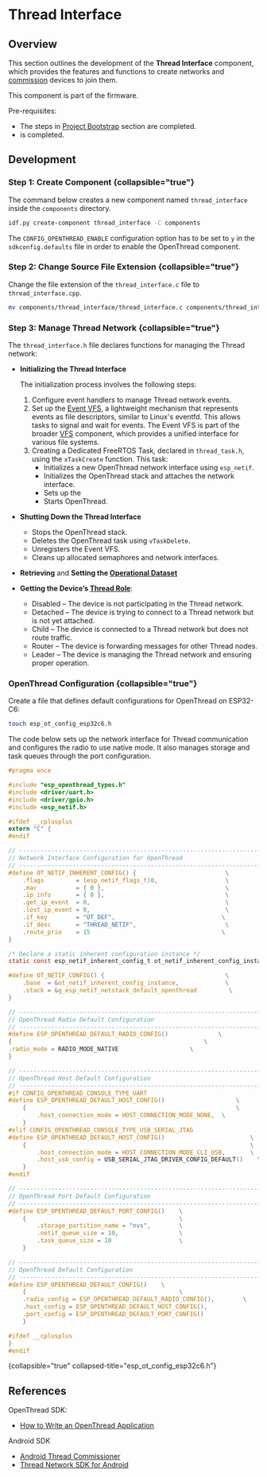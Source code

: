 <show-structure/>

# Thread Interface

## Overview

This section outlines the development of the **Thread Interface** component, which provides the features and functions
to create [](Thread.md) networks and [commission](Thread.md#commissioning) devices to join them.

This component is part of the [](Orchestrator.md) firmware.

Pre-requisites:
- The steps in [Project Bootstrap](Orchestrator.md#project-bootstrap) section are completed.
- [](Orchestrator.md#system-initialization) is completed.

## Development

### Step 1: Create Component {collapsible="true"}

The command below creates a new component named `thread_interface` inside the `components` directory.

```Bash
idf.py create-component thread_interface -C components
```

The `CONFIG_OPENTHREAD_ENABLE` configuration option has to be set to `y` in the `sdkconfig.defaults` file in order to
enable the OpenThread component.

### Step 2: Change Source File Extension {collapsible="true"}

Change the file extension of the `thread_interface.c` file to `thread_interface.cpp`.

```Bash
mv components/thread_interface/thread_interface.c components/thread_interface/thread_interface.cpp
```

### Step 3: Manage Thread Network {collapsible="true"}

The `thread_interface.h` file declares functions for managing the Thread network:

- **Initializing the Thread Interface**

  The initialization process involves the following steps:
    1. Configure event handlers to manage Thread network events.
    2. Set up
       the [Event VFS](https://docs.espressif.com/projects/esp-idf/en/stable/esp32/api-reference/storage/vfs.html#eventfd),
       a lightweight mechanism that represents events as file descriptors, similar to Linux's eventfd. This allows tasks
       to signal and wait for events. The Event VFS is part of the
       broader [VFS](https://docs.espressif.com/projects/esp-idf/en/stable/esp32/api-reference/storage/vfs.html)
       component, which provides a unified interface for various file systems.
    3. Creating a Dedicated FreeRTOS Task, declared in `thread_task.h`, using the `xTaskCreate` function. This task:
        - Initializes a new OpenThread network interface using `esp_netif`.
        - Initializes the OpenThread stack and attaches the network interface.
        - Sets up the [](Thread.md#openthread-cli)
        - Starts OpenThread.
- **Shutting Down the Thread Interface**
    - Stops the OpenThread stack.
    - Deletes the OpenThread task using `vTaskDelete`.
    - Unregisters the Event VFS.
    - Cleans up allocated semaphores and network interfaces.
- **Retrieving** and **Setting the [Operational Dataset](Thread.md#active-operational-dataset)**
- **Getting the Device’s [Thread Role](Thread.md#device-roles)**:
    - Disabled – The device is not participating in the Thread network.
    - Detached – The device is trying to connect to a Thread network but is not yet attached.
    - Child – The device is connected to a Thread network but does not route traffic.
    - Router – The device is forwarding messages for other Thread nodes.
    - Leader – The device is managing the Thread network and ensuring proper operation.


### OpenThread Configuration {collapsible="true"}

Create a file that defines default configurations for OpenThread on ESP32-C6:

```Bash
touch esp_ot_config_esp32c6.h
```

The code below sets up the network interface for Thread communication and configures the radio to use native mode. It
also manages storage and task queues through the port configuration.

```C
#pragma once

#include "esp_openthread_types.h"
#include <driver/uart.h>
#include <driver/gpio.h>
#include <esp_netif.h>

#ifdef __cplusplus
extern "C" {
#endif

// -----------------------------------------------------------------------------
// Network Interface Configuration for OpenThread
// -----------------------------------------------------------------------------
#define OT_NETIF_INHERENT_CONFIG() {                         \
    .flags         = (esp_netif_flags_t)0,                   \
    .mac           = { 0 },                                  \
    .ip_info       = { 0 },                                  \
    .get_ip_event  = 0,                                      \
    .lost_ip_event = 0,                                      \
    .if_key        = "OT_DEF",                              \
    .if_desc       = "THREAD_NETIF",                         \
    .route_prio    = 15                                     \
}

/* Declare a static inherent configuration instance */
static const esp_netif_inherent_config_t ot_netif_inherent_config_instance = OT_NETIF_INHERENT_CONFIG();

#define OT_NETIF_CONFIG() {                                  \
    .base  = &ot_netif_inherent_config_instance,             \
    .stack = &g_esp_netif_netstack_default_openthread         \
}

// -----------------------------------------------------------------------------
// OpenThread Radio Default Configuration
// -----------------------------------------------------------------------------
#define ESP_OPENTHREAD_DEFAULT_RADIO_CONFIG()              \
{                                                      \
.radio_mode = RADIO_MODE_NATIVE                    \
}

// -----------------------------------------------------------------------------
// OpenThread Host Default Configuration
// -----------------------------------------------------------------------------
#if CONFIG_OPENTHREAD_CONSOLE_TYPE_UART
#define ESP_OPENTHREAD_DEFAULT_HOST_CONFIG()                    \
    {                                                           \
        .host_connection_mode = HOST_CONNECTION_MODE_NONE,  \
    }
#elif CONFIG_OPENTHREAD_CONSOLE_TYPE_USB_SERIAL_JTAG
#define ESP_OPENTHREAD_DEFAULT_HOST_CONFIG()                        \
    {                                                               \
        .host_connection_mode = HOST_CONNECTION_MODE_CLI_USB,       \
        .host_usb_config = USB_SERIAL_JTAG_DRIVER_CONFIG_DEFAULT()    \
    }
#endif

// -----------------------------------------------------------------------------
// OpenThread Port Default Configuration
// -----------------------------------------------------------------------------
#define ESP_OPENTHREAD_DEFAULT_PORT_CONFIG()    \
    {                                           \
        .storage_partition_name = "nvs",        \
        .netif_queue_size = 10,                 \
        .task_queue_size = 10                   \
    }

// -----------------------------------------------------------------------------
// OpenThread Default Configuration
// -----------------------------------------------------------------------------
#define ESP_OPENTHREAD_DEFAULT_CONFIG()    \
    {                                           \
    .radio_config = ESP_OPENTHREAD_DEFAULT_RADIO_CONFIG(),        \
    .host_config = ESP_OPENTHREAD_DEFAULT_HOST_CONFIG(),                 \
    .port_config = ESP_OPENTHREAD_DEFAULT_PORT_CONFIG()                  \
    }

#ifdef __cplusplus
}
#endif
```

{collapsible="true" collapsed-title="esp_ot_config_esp32c6.h"}



## References

OpenThread SDK:

- [How to Write an OpenThread Application](https://docs.espressif.com/projects/esp-idf/en/stable/esp32/api-guides/openthread.html#how-to-write-an-openthread-application)

Android SDK

- [Android Thread Commissioner](https://github.com/openthread/ot-commissioner/tree/main/android)
- [Thread Network SDK for Android](https://developers.home.google.com/thread)